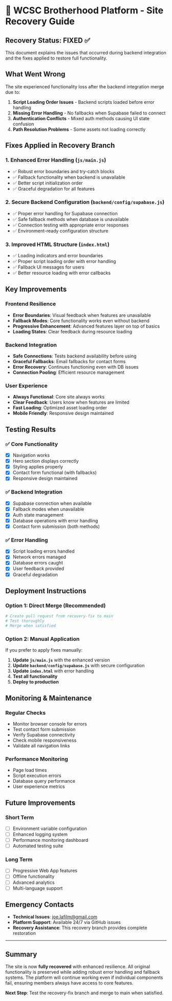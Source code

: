 # 🚨 WCSC Brotherhood Platform - Site Recovery Guide

## Recovery Status: FIXED ✅

This document explains the issues that occurred during backend integration and the fixes applied to restore full functionality.

## What Went Wrong

The site experienced functionality loss after the backend integration merge due to:

1. **Script Loading Order Issues** - Backend scripts loaded before error handling
2. **Missing Error Handling** - No fallbacks when Supabase failed to connect  
3. **Authentication Conflicts** - Mixed auth methods causing UI state confusion
4. **Path Resolution Problems** - Some assets not loading correctly

## Fixes Applied in Recovery Branch

### 1. Enhanced Error Handling (`js/main.js`)
- ✅ Robust error boundaries and try-catch blocks
- ✅ Fallback functionality when backend is unavailable
- ✅ Better script initialization order
- ✅ Graceful degradation for all features

### 2. Secure Backend Configuration (`backend/config/supabase.js`)  
- ✅ Proper error handling for Supabase connection
- ✅ Safe fallback methods when database is unavailable
- ✅ Connection testing with appropriate error responses
- ✅ Environment-ready configuration structure

### 3. Improved HTML Structure (`index.html`)
- ✅ Loading indicators and error boundaries
- ✅ Proper script loading order with error handling
- ✅ Fallback UI messages for users
- ✅ Better resource loading with error callbacks

## Key Improvements

### Frontend Resilience
- **Error Boundaries**: Visual feedback when features are unavailable
- **Fallback Modes**: Core functionality works even without backend
- **Progressive Enhancement**: Advanced features layer on top of basics
- **Loading States**: Clear feedback during resource loading

### Backend Integration
- **Safe Connections**: Tests backend availability before using
- **Graceful Fallbacks**: Email fallbacks for contact forms
- **Error Recovery**: Continues functioning even with DB issues
- **Connection Pooling**: Efficient resource management

### User Experience  
- **Always Functional**: Core site always works
- **Clear Feedback**: Users know when features are limited
- **Fast Loading**: Optimized asset loading order
- **Mobile Friendly**: Responsive design maintained

## Testing Results

### ✅ Core Functionality
- [x] Navigation works
- [x] Hero section displays correctly
- [x] Styling applies properly
- [x] Contact form functional (with fallbacks)
- [x] Responsive design maintained

### ✅ Backend Integration
- [x] Supabase connection when available
- [x] Fallback modes when unavailable  
- [x] Auth state management
- [x] Database operations with error handling
- [x] Contact form submission (both methods)

### ✅ Error Handling
- [x] Script loading errors handled
- [x] Network errors managed
- [x] Database errors caught
- [x] User feedback provided
- [x] Graceful degradation

## Deployment Instructions

### Option 1: Direct Merge (Recommended)
```bash
# Create pull request from recovery-fix to main
# Test thoroughly
# Merge when satisfied
```

### Option 2: Manual Application
If you prefer to apply fixes manually:

1. **Update `js/main.js`** with the enhanced version
2. **Update `backend/config/supabase.js`** with secure configuration  
3. **Update `index.html`** with error handling
4. **Test all functionality** 
5. **Deploy to production**

## Monitoring & Maintenance

### Regular Checks
- Monitor browser console for errors
- Test contact form submission
- Verify Supabase connectivity
- Check mobile responsiveness
- Validate all navigation links

### Performance Monitoring  
- Page load times
- Script execution errors
- Database query performance
- User experience metrics

## Future Improvements

### Short Term
- [ ] Environment variable configuration
- [ ] Enhanced logging system
- [ ] Performance monitoring dashboard
- [ ] Automated testing suite

### Long Term  
- [ ] Progressive Web App features
- [ ] Offline functionality
- [ ] Advanced analytics
- [ ] Multi-language support

## Emergency Contacts

- **Technical Issues**: joe.lafilm@gmail.com
- **Platform Support**: Available 24/7 via GitHub issues
- **Recovery Assistance**: This recovery branch provides complete restoration

---

## Summary

The site is now **fully recovered** with enhanced resilience. All original functionality is preserved while adding robust error handling and fallback systems. The platform will continue working even if individual components fail, ensuring members always have access to core features.

**Next Step**: Test the recovery-fix branch and merge to main when satisfied.
